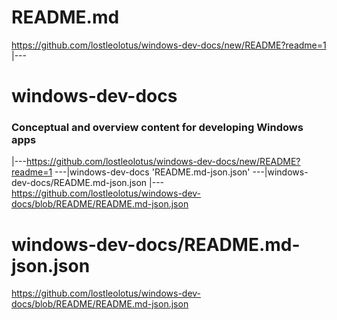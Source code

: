 # README.md
https://github.com/lostleolotus/windows-dev-docs/new/README?readme=1
|---
# windows-dev-docs
### Conceptual and overview content for developing Windows apps
|---https://github.com/lostleolotus/windows-dev-docs/new/README?readme=1
---|windows-dev-docs
'README.md-json.json'
---|windows-dev-docs/README.md-json.json
|---https://github.com/lostleolotus/windows-dev-docs/blob/README/README.md-json.json
# windows-dev-docs/README.md-json.json
https://github.com/lostleolotus/windows-dev-docs/blob/README/README.md-json.json
